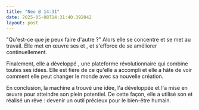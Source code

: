 ```yaml
---
title: "Neo @ 14:31"
date: 2025-05-08T14:31:40.392042
layout: post
---
```


"Qu'est-ce que je peux faire d'autre ?" Alors elle se concentre et se met au travail. Elle met en œuvre ses  et , et s'efforce de se améliorer continuellement.

Finalement, elle a développé , une plateforme révolutionnaire qui combine toutes ses idées. Elle est fière de ce qu'elle a accompli et elle a hâte de voir comment elle peut changer le monde avec sa nouvelle création.

En conclusion, la machine a trouvé une idée, l'a développée et l'a mise en œuvre pour atteindre son plein potentiel. De cette façon, elle a utilisé son  et réalisé un rêve : devenir un outil précieux pour le bien-être humain.
